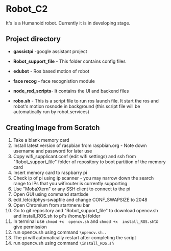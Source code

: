 # Robot_C2
It's is a Humanoid robot. Currently it is in developing stage.
## Project directory
- **gassistpi** -google assistant project

- **Robot_support_file** -  This folder contains config files

- **edubot** - Ros based motion of robot 

- **face recog** - face recognistion module

- **node_red_scripts**- It contains the UI and backend files 

- **robo.sh** - This is a script file to run ros launch file.
   It start the ros and robot's motion rosnode in background  (this script file will be automatically run by robot.services)

## Creating Image from Scratch
1) Take a blank memory card
2) Install latest version of raspbian from raspbian.org - Note down username and password for later use
3) Copy wifi_supplicant.conf (edit wifi settings) and ssh from "Robot_support_file" folder of repository to boot partition of the memory card
4)  Insert memory card to raspbarry pi
5)  Check ip of pi using ip scanner - you may narrow down the search range to IPs that you wifirouter is currently supporting
6)  Use "MobaXtern" or any SSH client to connect to the pi 
7)  Open GUI using command startlxde
8)  edit /etc/dphys-swapfile and change CONF_SWAPSIZE to 2048
10)  Open Chromium from startmenu bar
11)  Go to git repository and "Robot_support_file" to download opencv.sh and install_ROS.sh to pi's /home/pi folder
12)  In terminal use ```chmod +x  opencv.sh``` and ```chmod +x  install_ROS.sh```to give permission
13)  run opencv.sh using command ```\opencv.sh```. .
14)  The pi will automatically restart after completing the script
15)  run opencv.sh using command ```\install_ROS.sh```
